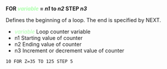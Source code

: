 **FOR <span style="color:#AAFFAA;">*variable*</span> = *n1* to *n2* STEP *n3***

Defines the beginning of a loop.  The end is specified by NEXT.

- <span style="color:#AAFFAA;">*variable*</span>  Loop counter variable
- n1        Starting value of counter
- n2        Ending value of counter
- n3        Increment or decrement value of counter

```ecb2
10 FOR Z=35 TO 125 STEP 5
```
